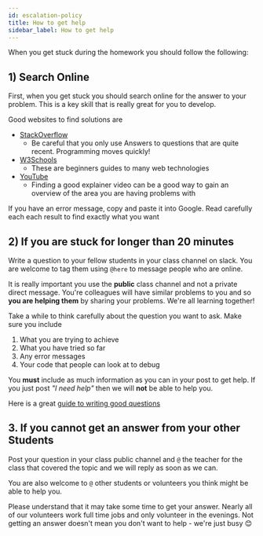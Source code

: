 ```yaml
---
id: escalation-policy
title: How to get help
sidebar_label: How to get help
---
```


When you get stuck during the homework you should follow the following:

## 1) Search Online

First, when you get stuck you should search online for the answer to your problem. This is a key skill that is really great for you to develop.

Good websites to find solutions are

- [StackOverflow](https://stackoverflow.com/w3)
  - Be careful that you only use Answers to questions that are quite recent. Programming moves quickly!
- [W3Schools](https://www.w3schools.com/)
  - These are beginners guides to many web technologies
- [YouTube](https://www.youtube.com/)
  - Finding a good explainer video can be a good way to gain an overview of the area you are having problems with

If you have an error message, copy and paste it into Google. Read carefully each each result to find exactly what you want

## 2) If you are stuck for longer than 20 minutes

Write a question to your fellow students in your class channel on slack. You are welcome to tag them using `@here` to message people who are online.

It is really important you use the **public** class channel and not a private direct message. You're colleagues will have similar problems to you and so **you are helping them** by sharing your problems. We're all learning together!

Take a while to think carefully about the question you want to ask. Make sure you include

1. What you are trying to achieve
2. What you have tried so far
3. Any error messages
4. Your code that people can look at to debug

You **must** include as much information as you can in your post to get help. If you just post _"I need help"_ then we will **not** be able to help you.

Here is a great [guide to writing good questions](https://stackoverflow.com/help/how-to-ask)

## 3. If you cannot get an answer from your other Students

Post your question in your class public channel and `@` the teacher for the class that covered the topic and we will reply as soon as we can.

You are also welcome to `@` other students or volunteers you think might be able to help you.

Please understand that it may take some time to get your answer. Nearly all of our volunteers work full time jobs and only volunteer in the evenings. Not getting an answer doesn't mean you don't want to help - we're just busy 😊
